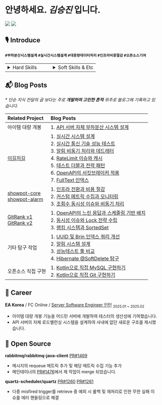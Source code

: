 # 안녕하세요. _김승진_ 입니다.

[![](https://mazassumnida.wtf/api/mini/generate_badge?boj=ohksj77)](https://solved.ac/ohksj77/)
![](https://hits.sh/github.com/ohksj77.svg?view=today-total&color=58b8e7)

## 🎙️ Introduce
#### `#부하분산시스템설계` `#실시간시스템설계` `#대용량데이터처리` `#인프라비용절감` `#오픈소스기여`

<table style="width:100%; table-layout: fixed;">
  <tr>
    <td style="vertical-align: top; width: 50%;">
      <details>
        <summary>Hard Skills</summary>
        <hr>
        <h4>상황에 맞는 설계로 목표 달성 이상의 가치를 주는 백엔드 엔지니어입니다.</h4>
        <ul>
          <li>대용량 데이터를 인프라 변경없이 처리하고자 API 서버가 부하분산하는 새로운 시스템 설계로 문제를 해결했습니다.</li>
          <li>커넥션 기반 동적 queue를 사용하는 실시간 위치 공유 시스템을 설계해 목표 tps를 상회하는 시스템을 완성했습니다.</li>
        </ul>
        <h4>기존의 불편함을 개선하는 개발에 보람을 느낍니다.</h4>
        <ul>
          <li>트래픽 패턴에 알맞은 인프라 구조로 전환하여 클라우드 비용을 절감한 경험이 있습니다.</li>
          <li>rabbitmq-java-client, quartz 에 기여하며 직접 오픈소스의 문제를 해결했습니다.</li>
        </ul>
      </details>
    </td>
    <td style="vertical-align: top; width: 50%;">
      <details>
        <summary>Soft Skills & Etc</summary>
        <hr>
        <h4>최적의 문제 해결 방법을 찾고자 파고드는 백엔드 엔지니어입니다.</h4>
        <ul>
          <li>단순 문제 해결에 그치지 않고 원인과 과정에 대해 고민하며 더 좋은 결과를 만들기 위해 노력합니다. 대용량의 데이터를 처리하기 위해 여러 단계에 걸쳐 더 나은 방향을 탐구한 결과 인프라 변경 없이 부하를 크게 줄일 수 있었습니다.</li>
        </ul>
        <h4>프로젝트 전반에 관심을 갖고 상황에 맞는 개선을 시도합니다.</h4>
        <ul>
          <li>기존의 것에 의문을 제기하며 더 나은 방향을 고민합니다. 서비스의 클라우드 비용을 낭비하고 있음을 파악해 예상 트래픽 패턴 기반 성능테스트와 함께 구조를 개선하여 인프라 비용을 절감하였습니다.</li>
        </ul>
        <h4>활발히 의견을 내며 적극적으로 개발합니다.</h4>
        <ul>
          <li>동아리 운영진으로서 의문을 제기하며 행사 활성화를 주도적으로 이끌어 동아리 문화를 개선한 경험이 있습니다. 해결해야할 문제가 있을 때 적극적으로 나서며 기여하고자 합니다.</li>
        </ul>
      </details>
    </td>
  </tr>
</table>

## 📬 Blog Posts
_* 단순 지식 전달의 글 보다는 주로 **개발하며 고민한 흔적** 위주로 블로그에 기록하고 있습니다._

| **Related Project** | **Blog Posts** |
|:----|:----|
|아이템 대량 개봉| 1. [API 서버 자체 부하분산 시스템 설계](https://ohksj77.tistory.com/274)|
| [이길저길](https://github.com/HongDam-org/TWTW) | 1. [실시간 시스템 설계](https://ohksj77.tistory.com/252) <br> 2. [실시간 통신 기술 성능 테스트](https://ohksj77.tistory.com/267) <br> 3. [알림 비동기 처리와 데드레터](https://ohksj77.tistory.com/260) <br> 4. [RateLimit 이슈와 캐시](https://ohksj77.tistory.com/261) <br> 5. [테스트 더블과 전략 패턴](https://ohksj77.tistory.com/263) <br> 6. [OpenAPI의 서킷브레이커 적용](https://ohksj77.tistory.com/262) <br> 7. [FullText 인덱스](https://ohksj77.tistory.com/259) |
| [showpot-core](https://github.com/AlreadyTakenSeat/showpot-core-BE) <br> [showpot-alarm](https://github.com/AlreadyTakenSeat/showpot-alarm-BE) | 1. [인프라 전환과 비용 절감](https://ohksj77.tistory.com/270) <br> 2. [커스텀 메트릭 수집과 모니터링](https://ohksj77.tistory.com/272) <br> 3. [조회수 동시성 이슈와 비동기 처리](https://ohksj77.tistory.com/271) |
| [GitRank v1](https://github.com/tukcom2023CD/DragonGuard-JinJin) <br> [GitRank v2](https://github.com/orgs/GitRank-v2/repositories?q=core-service+OR+open-api-worker+OR+alert-worker) | 1. [OpenAPI의 느린 응답과 스케줄링 기반 배치](https://ohksj77.tistory.com/258) <br> 2. [동시성 이슈와 Lock 전략 수립](https://ohksj77.tistory.com/251) <br> 3. [랭킹 시스템과 SortedSet](https://ohksj77.tistory.com/256) |
| 기타 탐구 작업 | 1. [UUID 및 Brin 인덱스 쿼리 개선](https://ohksj77.tistory.com/250) <br> 2. [알림 시스템 설계](https://ohksj77.tistory.com/268) <br> 3. [성능테스트 툴 비교](https://ohksj77.tistory.com/266) <br> 4. [Hibernate @SoftDelete 탐구](https://ohksj77.tistory.com/249) | 
| 오픈소스 직접 구현 | 1. [Kotlin으로 직접 MySQL 구현하기](https://ohksj77.tistory.com/276) <br> 2. [Kotlin으로 직접 Git 구현하기](https://ohksj77.tistory.com/277) |

## 💼 Career
<strong>EA Korea</strong> / FC Online / <a href="https://blog.naver.com/eakblog/223614659714">Server Software Engineer 인턴</a> <sub>2025.01 ~ 2025.02</sub>

- 아이템 대량 개봉 기능을 어드민 서버에 개발하여 테스터의 생산성에 기여했습니다.
- API 서버의 자체 로드밸런싱 시스템을 설계하여 사내에 없던 새로운 구조를 제시했습니다.

## 📂 Open Source
**rabbitmq/rabbitmq-java-client** [PR#1469](https://github.com/rabbitmq/rabbitmq-java-client/pull/1469)
- 메시지의 requeue 메트릭 추가 및 해당 메트릭 수집 기능 추가
- 메인테이너의 [PR#1476](https://github.com/rabbitmq/rabbitmq-java-client/pull/1476)에서 제 작업이 merge 되었습니다.

**quartz-scheduler/quartz** [PR#1260](https://github.com/quartz-scheduler/quartz/pull/1260) [PR#1261](https://github.com/quartz-scheduler/quartz/pull/1261)
- 다중 misfired trigger를 retrieve 중 예외 시 롤백 및 재처리로 인한 무한 실패 이슈를 에러 핸들링으로 해결
